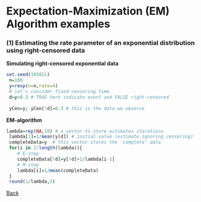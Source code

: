 # Expectation-Maximization (EM) Algorithm examples


### (1) Estimating the rate parameter of an exponential distribution using right-censored data


**Simulating right-censored exponential data**

```r
set.seed(195021)
 n=100
 y=rexp(n=n,rate=4)
 # let's consider fixed censoring time
 d=y<0.3 # TRUE here indicate event and FALSE right-censored
 
 yCen=y; yCen[!d]=0.3 # this is the data we observe 
```

**EM-algorithm**

```r
lambda=rep(NA,10) # a vector to store estimates iterations
 lambda[1]=1/mean(y[d]) # initial value (estimate ignoring censoring)
 completeData=y  # this vector stores the 'complete' data
 for(i in 2:length(lambda)){
    # E-step
    completeData[!d]=y[!d]+1/lambda[i-1]
    # M-step
    lambda[i]=1/mean(completeData)
 }
 round(1/lambda,3)

```





[Back](https://github.com/gdlc/STAT_COMP/)
